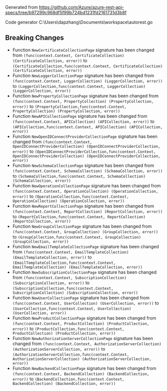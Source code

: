 
Generated from https://github.com/Azure/azure-rest-api-specs/tree/b97299c968df5f99b724bd1231fd2161731d3b8f

Code generator C:\Users\dapzhang\Documents\workspace\autorest.go

## Breaking Changes

- Function `NewCertificateCollectionPage` signature has been changed from `(func(context.Context, CertificateCollection) (CertificateCollection, error))` to `(CertificateCollection,func(context.Context, CertificateCollection) (CertificateCollection, error))`
- Function `NewLoggerCollectionPage` signature has been changed from `(func(context.Context, LoggerCollection) (LoggerCollection, error))` to `(LoggerCollection,func(context.Context, LoggerCollection) (LoggerCollection, error))`
- Function `NewPropertyCollectionPage` signature has been changed from `(func(context.Context, PropertyCollection) (PropertyCollection, error))` to `(PropertyCollection,func(context.Context, PropertyCollection) (PropertyCollection, error))`
- Function `NewAPICollectionPage` signature has been changed from `(func(context.Context, APICollection) (APICollection, error))` to `(APICollection,func(context.Context, APICollection) (APICollection, error))`
- Function `NewOpenIDConnectProviderCollectionPage` signature has been changed from `(func(context.Context, OpenIDConnectProviderCollection) (OpenIDConnectProviderCollection, error))` to `(OpenIDConnectProviderCollection,func(context.Context, OpenIDConnectProviderCollection) (OpenIDConnectProviderCollection, error))`
- Function `NewSchemaCollectionPage` signature has been changed from `(func(context.Context, SchemaCollection) (SchemaCollection, error))` to `(SchemaCollection,func(context.Context, SchemaCollection) (SchemaCollection, error))`
- Function `NewOperationCollectionPage` signature has been changed from `(func(context.Context, OperationCollection) (OperationCollection, error))` to `(OperationCollection,func(context.Context, OperationCollection) (OperationCollection, error))`
- Function `NewReportCollectionPage` signature has been changed from `(func(context.Context, ReportCollection) (ReportCollection, error))` to `(ReportCollection,func(context.Context, ReportCollection) (ReportCollection, error))`
- Function `NewGroupCollectionPage` signature has been changed from `(func(context.Context, GroupCollection) (GroupCollection, error))` to `(GroupCollection,func(context.Context, GroupCollection) (GroupCollection, error))`
- Function `NewEmailTemplateCollectionPage` signature has been changed from `(func(context.Context, EmailTemplateCollection) (EmailTemplateCollection, error))` to `(EmailTemplateCollection,func(context.Context, EmailTemplateCollection) (EmailTemplateCollection, error))`
- Function `NewSubscriptionCollectionPage` signature has been changed from `(func(context.Context, SubscriptionCollection) (SubscriptionCollection, error))` to `(SubscriptionCollection,func(context.Context, SubscriptionCollection) (SubscriptionCollection, error))`
- Function `NewUserCollectionPage` signature has been changed from `(func(context.Context, UserCollection) (UserCollection, error))` to `(UserCollection,func(context.Context, UserCollection) (UserCollection, error))`
- Function `NewProductCollectionPage` signature has been changed from `(func(context.Context, ProductCollection) (ProductCollection, error))` to `(ProductCollection,func(context.Context, ProductCollection) (ProductCollection, error))`
- Function `NewAuthorizationServerCollectionPage` signature has been changed from `(func(context.Context, AuthorizationServerCollection) (AuthorizationServerCollection, error))` to `(AuthorizationServerCollection,func(context.Context, AuthorizationServerCollection) (AuthorizationServerCollection, error))`
- Function `NewBackendCollectionPage` signature has been changed from `(func(context.Context, BackendCollection) (BackendCollection, error))` to `(BackendCollection,func(context.Context, BackendCollection) (BackendCollection, error))`

